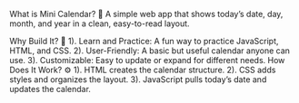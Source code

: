 What is Mini Calendar? 📅
A simple web app that shows today’s date, day, month, and year in a clean, easy-to-read layout.

Why Build It? 🤔
1). Learn and Practice: A fun way to practice JavaScript, HTML, and CSS.
2). User-Friendly: A basic but useful calendar anyone can use.
3). Customizable: Easy to update or expand for different needs.
How Does It Work? ⚙️
1). HTML creates the calendar structure.
2). CSS adds styles and organizes the layout.
3). JavaScript pulls today’s date and updates the calendar.
